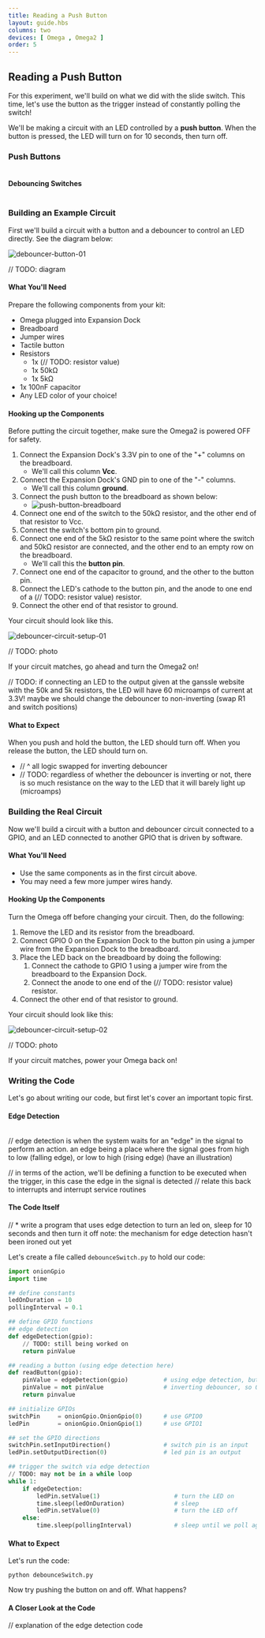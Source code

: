 ```yaml
---
title: Reading a Push Button
layout: guide.hbs
columns: two
devices: [ Omega , Omega2 ]
order: 5
---
```


## Reading a Push Button

<!-- // intro to push button
// building on what we did with the slide switch, but let's use the button as a trigger for an action - as opposed to constantly reading the state of the switch

// we will be building an led controlled by a push button, when the button is pressed, the led will turn on, and remain on for 10 seconds, then turn off -->

For this experiment, we'll build on what we did with the slide switch. This time, let's use the button as the trigger instead of constantly polling the switch! 

We'll be making a circuit with an LED controlled by a **push button**. When the button is pressed, the LED will turn on for 10 seconds, then turn off.

### Push Buttons

<!-- // put in its own markdown file -->

<!-- // explanation of push buttons: how they are momentary switches and only close the circuit while the button is depressed
// explanation of the pins, and what connection happens when the button is pressed -->
```{r child = '../../shared/switches-push-button.md'}
```

#### Debouncing Switches

<!-- debouncing switches -->
```{r child = '../../shared/switches-debouncing.md'}
```

### Building an Example Circuit

<!-- // circuit 1: button with debouncing circuit controls an LED directly -->

First we'll build a circuit with a button and a debouncer to control an LED directly. See the diagram below:

![debouncer-button-01](https://raw.githubusercontent.com/OnionIoT/Onion-Docs/master/Omega2/Kit-Guides/img/debouncer-button-01.jpg)

// TODO: diagram

#### What You'll Need

Prepare the following components from your kit:

* Omega plugged into Expansion Dock
* Breadboard
* Jumper wires
* Tactile button
* Resistors
    * 1x (// TODO: resistor value) <!-- LED resistor -->
    * 1x 50kΩ
    * 1x 5kΩ <!-- debounce resistors -->
* 1x 100nF capacitor
* Any LED color of your choice!

#### Hooking up the Components

<!-- // explain how to connect a push-button switch to an led -->

Before putting the circuit together, make sure the Omega2 is powered OFF for safety. 

1. Connect the Expansion Dock's 3.3V pin to one of the "+" columns on the breadboard.
    * We'll call this column **Vcc**.
1. Connect the Expansion Dock's GND pin to one of the "-" columns.
    * We'll call this column **ground**.
1. Connect the push button to the breadboard as shown below:
    * ![push-button-breadboard](https://raw.githubusercontent.com/OnionIoT/Onion-Docs/master/Omega2/Kit-Guides/img/push-button-breadboard.jpg)
1. Connect one end of the switch to the 50kΩ resistor, and the other end of that resistor to Vcc.
1. Connect the switch's bottom pin to ground.
1. Connect one end of the 5kΩ resistor to the same point where the switch and 50kΩ resistor are connected, and the other end to an empty row on the breadboard.
    * We'll call this the **button pin**.
1. Connect one end of the capacitor to ground, and the other to the button pin.
1. Connect the LED's cathode to the button pin, and the anode to one end of a (// TODO: resistor value) resistor.
1. Connect the other end of that resistor to ground.

Your circuit should look like this.

![debouncer-circuit-setup-01](https://raw.githubusercontent.com/OnionIoT/Onion-Docs/master/Omega2/Kit-Guides/img/debouncer-circuit-setup-01.jpg)

// TODO: photo

If your circuit matches, go ahead and turn the Omega2 on!

// TODO: if connecting an LED to the output given at the ganssle website with the 50k and 5k resistors, the LED will have 60 microamps of current at 3.3V! maybe we should change the debouncer to non-inverting (swap R1 and switch positions)

#### What to Expect

When you push and hold the button, the LED should turn off. When you release the button, the LED should turn on.

<!-- // push and hold the button, the led is on
// release it and the led turns off
// the drawback of this circuit is that the switch just controls if there is current flowing to the LED or not
// adding -->
* // ^ all logic swapped for inverting debouncer
* // TODO: regardless of whether the debouncer is inverting or not, there is so much resistance on the way to the LED that it will barely light up (microamps)


### Building the Real Circuit

<!-- // circuit 2: button with debouncing circuit connected to GPIO,  LED connected to GPIO -->

Now we'll build a circuit with a button and debouncer circuit connected to a GPIO, and an LED connected to another GPIO that is driven by software.

#### What You'll Need

* Use the same components as in the first circuit above.
* You may need a few more jumper wires handy.

#### Hooking Up the Components

Turn the Omega off before changing your circuit. Then, do the following:

1. Remove the LED and its resistor from the breadboard.
1. Connect GPIO 0 on the Expansion Dock to the button pin using a jumper wire from the Expansion Dock to the breadboard.
1. Place the LED back on the breadboard by doing the following:
    1. Connect the cathode to GPIO 1 using a jumper wire from the breadboard to the Expansion Dock.
    1. Connect the anode to one end of the (// TODO: resistor value) resistor.    
1. Connect the other end of that resistor to ground.

Your circuit should look like this:

![debouncer-circuit-setup-02](https://raw.githubusercontent.com/OnionIoT/Onion-Docs/master/Omega2/Kit-Guides/img/debouncer-circuit-setup-02.jpg)

// TODO: photo

If your circuit matches, power your Omega back on!

### Writing the Code

Let's go about writing our code, but first let's cover an important topic first.

#### Edge Detection

<!-- edge detection -->
```{r child = '../../shared/gpio-edge-detection.md'}
```

// edge detection is when the system waits for an "edge" in the signal to perform an action. an edge being a place where the signal goes from high to low (falling edge), or low to high (rising edge) (have an illustration)

// in terms of the action, we'll be defining a function to be executed when the trigger, in this case the edge in the signal is detected
// relate this back to interrupts and interrupt service routines


#### The Code Itself

// * write a program that uses edge detection to turn an led on, sleep for 10 seconds and then turn it off
note: the mechanism for edge detection hasn't been ironed out yet

Let's create a file called `debounceSwitch.py` to hold our code:

``` python
import onionGpio
import time

## define constants
ledOnDuration = 10
pollingInterval = 0.1

## define GPIO functions
## edge detection
def edgeDetection(gpio):
    // TODO: still being worked on
    return pinValue

## reading a button (using edge detection here)
def readButton(gpio):
    pinValue = edgeDetection(gpio)          # using edge detection, but can use other methods if desired
    pinValue = not pinValue                 # inverting debouncer, so ON is LOW and OFF is HIGH
    return pinvalue

## initialize GPIOs
switchPin     = onionGpio.OnionGpio(0)      # use GPIO0
ledPin        = onionGpio.OnionGpio(1)      # use GPIO1

## set the GPIO directions
switchPin.setInputDirection()               # switch pin is an input
ledPin.setOutputDirection(0)                # led pin is an output

## trigger the switch via edge detection
// TODO: may not be in a while loop
while 1:
	if edgeDetection:
        ledPin.setValue(1)                     # turn the LED on
        time.sleep(ledOnDuration)              # sleep
        ledPin.setValue(0)                     # turn the LED off
    else:
        time.sleep(pollingInterval)            # sleep until we poll again
```


#### What to Expect

<!-- // hit the button, the light turns on, stays on for 10 seconds, turns off 
// ^ swapped for inverting debouncer -->

Let's run the code:
```
python debounceSwitch.py
```

Now try pushing the button on and off. What happens?

#### A Closer Look at the Code

// explanation of the edge detection code
